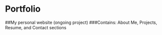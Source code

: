 # Portfolio
##My personal website (ongoing project)
###Contains: About Me, Projects, Resume, and Contact sections
